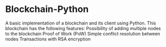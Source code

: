 # Blockchain-Python
A basic implementation of a blockchain and its client using Python. This blockchain has the following features:  Possibility of adding multiple nodes to the blockchain Proof of Work (PoW) Simple conflict resolution between nodes Transactions with RSA encryption
